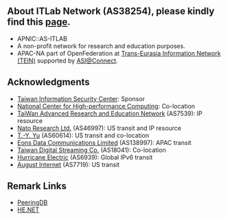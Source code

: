 ## About ITLab Network (AS38254), please kindly find this [page](https://connect.itlab.cc).
* APNIC::AS-ITLAB
* A non-profit network for research and education purposes.
* APAC-NA part of OpenFederation at [Trans-Eurasia Information Network (TEIN)](https://www.tein3.net/) supported by [ASI@Connect](https://www.tein.asia/).

## Acknowledgments
* [Taiwan Information Security Center](https://www.twisc.org/): Sponsor
* [National Center for High-performance Computing](https://www.nchc.org.tw/): Co-location
* [TaiWan Advanced Research and Education Network](https://www.twaren.net/english/) (AS7539): IP resource
* [Nato Research Ltd.](https://internet.nat.moe/) (AS46997): US transit and IP resource
* [T.-Y. Yu](https://network.steveyi.net/) (AS60614): US transit and co-location
* [Eons Data Communications Limited](#) (AS138997): APAC transit
* [Taiwan Digital Streaming Co.](http://www.twds.com.tw/) (AS18041): Co-location
* [Hurricane Electric](https://bgp.he.net/) (AS6939): Global IPv6 transit
* [August Internet](https://www.august.tw/) (AS7719): US transit

## Remark Links
* [PeeringDB](https://as38254.peeringdb.com/)  
* [HE.NET](https://bgp.he.net/AS38254)  
